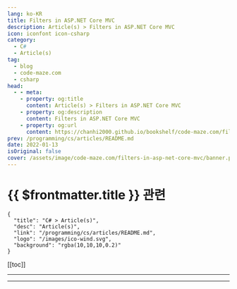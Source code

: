 ```yaml
---
lang: ko-KR
title: Filters in ASP.NET Core MVC
description: Article(s) > Filters in ASP.NET Core MVC
icon: iconfont icon-csharp
category: 
  - C#
  - Article(s)
tag: 
  - blog
  - code-maze.com
  - csharp
head:  
  - - meta:
    - property: og:title
      content: Article(s) > Filters in ASP.NET Core MVC
    - property: og:description
      content: Filters in ASP.NET Core MVC
    - property: og:url
      content: https://chanhi2000.github.io/bookshelf/code-maze.com/filters-in-asp-net-core-mvc.html
prev: /programming/cs/articles/README.md
date: 2022-01-13
isOriginal: false
cover: /assets/image/code-maze.com/filters-in-asp-net-core-mvc/banner.png
---
```


# {{ $frontmatter.title }} 관련

```component VPCard
{
  "title": "C# > Article(s)",
  "desc": "Article(s)",
  "link": "/programming/cs/articles/README.md",
  "logo": "/images/ico-wind.svg",
  "background": "rgba(10,10,10,0.2)"
}
```

[[toc]]

---

<SiteInfo
  name="Filters in ASP.NET Core MVC"
  desc="Filters in ASP.NET Core MVC allows us to run certain actions before or after specific stages in the request processing pipeline"
  url="https://code-maze.com/filters-in-asp-net-core-mvc/"
  logo="/assets/image/code-maze.com/favicon.png"
  preview="/assets/image/code-maze.com/filters-in-asp-net-core-mvc/banner.png"/>

<!-- TODO: 작성 -->

---

<TagLinks />